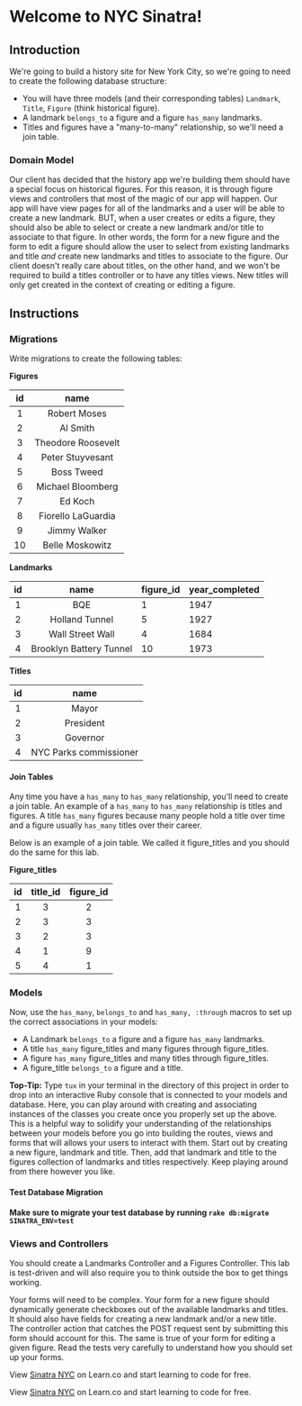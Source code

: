# Welcome to NYC Sinatra!

## Introduction

We're going to build a history site for New York City, so we're going to need to create the following database structure:

* You will have three models (and their corresponding tables) `Landmark`, `Title`, `Figure` (think historical figure). 
* A landmark `belongs_to` a figure and a figure `has_many` landmarks. 
* Titles and figures have a "many-to-many" relationship, so we'll need a join table. 

### Domain Model

Our client has decided that the history app we're building them should have a special focus on historical figures. For this reason, it is through figure views and controllers that most of the magic of our app will happen. Our app will have view pages for all of the landmarks and a user will be able to create a new landmark. BUT, when a user creates or edits a figure, they should also be able to select or create a new landmark and/or title to associate to that figure. In other words, the form for a new figure and the form to edit a figure should allow the user to select from existing landmarks and title *and* create new landmarks and titles to associate to the figure. Our client doesn't really care about titles, on the other hand, and we won't be required to build a titles controller or to have any titles views. New titles will only get created in the context of creating or editing a figure. 

## Instructions

### Migrations

Write migrations to create the following tables:


**Figures**

| **id**             | **name**          |
|:------------------:|:-----------------:|
| 1                  | Robert Moses      |
| 2                  | Al Smith          |
| 3                  | Theodore Roosevelt|
| 4                  | Peter Stuyvesant  |
| 5                  | Boss Tweed        |
| 6                  | Michael Bloomberg |
| 7                  | Ed Koch           |
| 8                  | Fiorello LaGuardia|
| 9                  | Jimmy Walker      |
| 10                 | Belle Moskowitz   |

**Landmarks**

| **id**             | **name**               | **figure_id** | **year_completed** |
|:------------------:|:----------------------:|:--------------|--------------------|
| 1                  | BQE                    | 1             |  1947              |
| 2                  | Holland Tunnel         | 5             |  1927              |
| 3                  | Wall Street Wall       |4              |  1684              |
| 4                  | Brooklyn Battery Tunnel|10             |  1973              |

**Titles**

| **id**             | **name**               |
|:------------------:|:----------------------:|
| 1                  | Mayor                  |
| 2                  | President              |
| 3                  | Governor                |
| 4                  | NYC Parks commissioner |

#### Join Tables

Any time you have a `has_many` to `has_many` relationship, you'll need to create a join table. An example of a `has_many` to `has_many` relationship is titles and figures. A title `has_many` figures because many people hold a title over time and a figure usually `has_many` titles over their career.

Below is an example of a join table. We called it figure_titles and you should do the same for this lab. 

**Figure_titles**

| **id**             | **title_id**           | **figure_id** |
|:------------------:|:----------------------:|:-------------:|
| 1                  | 3                      | 2             |
| 2                  | 3                      | 3             |
| 3                  | 2                      | 3             |
| 4                  | 1                      | 9             |
| 5                  | 4                      | 1             |


### Models

Now, use the `has_many`, `belongs_to` and `has_many, :through` macros to set up the correct associations in your models:

* A Landmark `belongs_to` a figure and a figure `has_many` landmarks.
* A title `has_many` figure_titles and many figures through figure_titles. 
* A figure `has_many` figure_titles and many titles through figure_titles.
* A figure_title `belongs_to` a figure and a title. 


**Top-Tip:** Type `tux` in your terminal in the directory of this project in order to drop into an interactive Ruby console that is connected to your models and database. Here, you can play around with creating and associating instances of the classes you create once you properly set up the above. This is a helpful way to solidify your understanding of the relationships between your models before you go into building the routes, views and forms that will allows your users to interact with them. Start out by creating a new figure, landmark and title. Then, add that landmark and title to the figures collection of landmarks and titles respectively. Keep playing around from there however you like. 

#### Test Database Migration

**Make sure to migrate your test database by running `rake db:migrate SINATRA_ENV=test`**

### Views and Controllers

You should create a Landmarks Controller and a Figures Controller. This lab is test-driven and will also require you to think outside the box to get things working. 

Your forms will need to be complex. Your form for a new figure should dynamically generate checkboxes out of the available landmarks and titles. It should also have fields for creating a new landmark and/or a new title. The controller action that catches the POST request sent by submitting this form should account for this. The same is true of your form for editing a given figure. Read the tests very carefully to understand how you should set up your forms. 




<p data-visibility='hidden'>View <a href='https://learn.co/lessons/nyc-sinatra'>Sinatra NYC</a> on Learn.co and start learning to code for free.</p>

<p class='util--hide'>View <a href='https://learn.co/lessons/nyc-sinatra'>Sinatra NYC</a> on Learn.co and start learning to code for free.</p>
